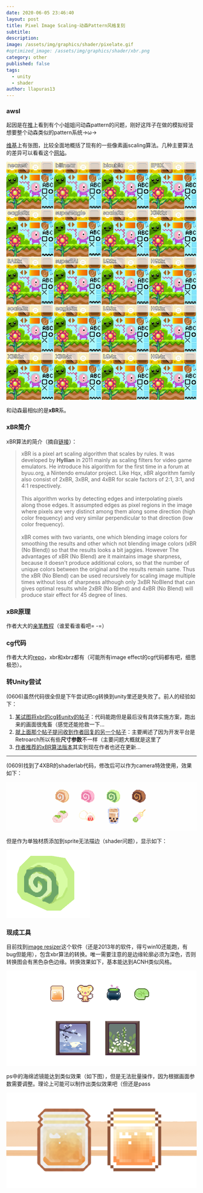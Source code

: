 ```yaml
---
date: 2020-06-05 23:46:40
layout: post
title: Pixel Image Scaling·动森Pattern风格复刻
subtitle: 
description: 
image: /assets/img/graphics/shader/pixelate.gif
#optimized_image: /assets/img/graphics/shader/xbr.png
category: other
published: false
tags:
  - unity
  - shader
author: llapuras13
---
```


### awsl

起因是在[推](https://twitter.com/lunasorcery/status/1242256712012140544)上看到有个小姐姐问动森pattern的问题，刚好这阵子在做的模拟经营想要整个动森类似的pattern系统→ω→

[维基](https://en.wikipedia.org/wiki/Pixel-art_scaling_algorithms)上有张图，比较全面地概括了现有的一些像素画scaling算法。几种主要算法的差异可以看看这个[网站](https://www.unindented.org/blog/pixel-art-scaling-comparison-part-2/)。

![](/assets/img/graphics/shader/xbr1.jpg)

和动森最相似的是**xBR**系。

### xBR简介

xBR算法的简介（摘自[链接](https://code.google.com/archive/p/2dimagefilter/wikis/ImageScaling.wiki)）：

>xBR is a pixel art scaling algorithm that scales by rules. It was developed by **Hyllian** in 2011 mainly as scaling filters for video game emulators. He introduce his algorithm for the first time in a forum at byuu.org, a Nintendo emulator project. Like Hqx, xBR algorithm family also consist of 2xBR, 3xBR, and 4xBR for scale factors of 2:1, 3:1, and 4:1 respectively.<br><br>This algorithm works by detecting edges and interpolating pixels along those edges. It assumpted edges as pixel regions in the image where pixels are very distinct among them along some direction (high color frequency) and very similar perpendicular to that direction (low color frequency).<br><br>xBR comes with two variants, one which blending image colors for smoothing the results and other which not blending image colors (xBR (No Blend)) so that the results looks a bit jaggies. However The advantages of xBR (No Blend) are it maintains image sharpness, because it doesn't produce additional colors, so that the number of unique colors between the original and the results remain same. Thus the xBR (No Blend) can be used recursively for scaling image multiple times without loss of sharpness although only 3xBR NoBlend that can gives optimal results while 2xBR (No Blend) and 4xBR (No Blend) will produce stair effect for 45 degree of lines.

### xBR原理

作者大大的[亲笔教程](https://forums.libretro.com/t/xbr-algorithm-tutorial/123)（谁爱看谁看吧= -=）


### cg代码

作者大大的[repo](https://github.com/libretro/common-shaders)，xbr和xbrz都有（可能所有image effect的cg代码都有吧，细思极恐）。

### 转Unity尝试

(0606)虽然代码很全但是下午尝试把cg转换到unity里还是失败了。前人的经验如下：
1. [某试图将xbr的cg转unity的帖子](http://forum.unity3d.com/threads/how-to-copy-paste-a-cg-shader-found-on-the-internet-in-unity.334772/#post-2181555)：代码能跑但是最后没有具体实施方案，跑出来的画面很鬼畜（感觉还能抢救一下...
2. [就上面那个帖子提问收到作者回复的另一个帖子](https://forums.libretro.com/t/xbr-algorithm-tutorial/123/181)：主要阐述了因为开发平台是Retroarch所以有些**尺寸参数**不一样（主要问题大概就是这里了
3. [作者推荐的xBR算法版本](https://github.com/libretro/common-shaders/blob/master/xbr/shaders/xbr-lv2.cg)其实到现在作者也还在更新...

<hr>

(0609)找到了4XBR的shaderlab代码，修改后可以作为camera特效使用，效果如下：

![](/assets/img/graphics/shader/pixelate.gif)

但是作为单独材质添加到sprite无法描边（shader问题），显示如下：

![](/assets/img/graphics/shader/xbrtodo01.png)


### 现成工具

目前找到[image resizer](https://code.google.com/archive/p/2dimagefilter/downloads)这个软件（还是2013年的软件，得亏win10还能跑，有bug但能用），包含xbr算法的转换。唯一需要注意的是边缘轮廓必须为深色，否则转换图会有黑色杂色边缘。转换效果如下，基本能达到ACNH类似风格。

![](/assets/img/graphics/shader/xbr2.png)

ps中的海绵滤镜能达到类似效果（如下图），但是无法批量操作，因为根据画面参数需要调整。理论上可能可以制作出类似效果吧（但还是pass

![](/assets/img/graphics/shader/xbr3.png) 